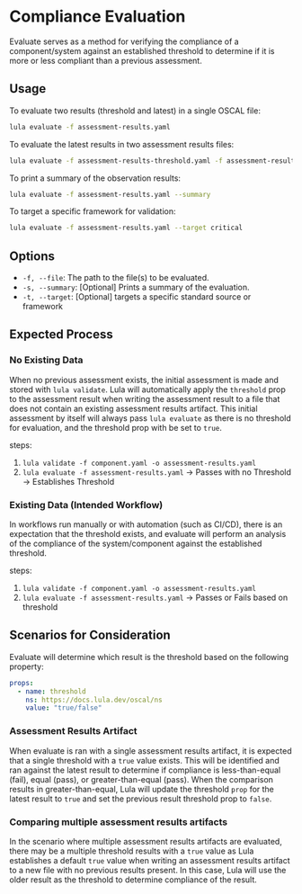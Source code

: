 # Compliance Evaluation

Evaluate serves as a method for verifying the compliance of a component/system against an established threshold to determine if it is more or less compliant than a previous assessment. 

## Usage

To evaluate two results (threshold and latest) in a single OSCAL file:
```bash
lula evaluate -f assessment-results.yaml
```

To evaluate the latest results in two assessment results files:
```bash
lula evaluate -f assessment-results-threshold.yaml -f assessment-results-new.yaml
```

To print a summary of the observation results:
```bash
lula evaluate -f assessment-results.yaml --summary
```

To target a specific framework for validation:
```bash
lula evaluate -f assessment-results.yaml --target critical
```

## Options

- `-f, --file`: The path to the file(s) to be evaluated.
- `-s, --summary`: [Optional] Prints a summary of the evaluation.
- `-t, --target`: [Optional] targets a specific standard source or framework

## Expected Process

### No Existing Data

When no previous assessment exists, the initial assessment is made and stored with `lula validate`. Lula will automatically apply the `threshold` prop to the assessment result when writing the assessment result to a file that does not contain an existing assessment results artifact. This initial assessment by itself will always pass `lula evaluate` as there is no threshold for evaluation, and the threshold prop with be set to `true`.

steps:
1. `lula validate -f component.yaml -o assessment-results.yaml`
2. `lula evaluate -f assessment-results.yaml` -> Passes with no Threshold -> Establishes Threshold

### Existing Data (Intended Workflow)

In workflows run manually or with automation (such as CI/CD), there is an expectation that the threshold exists, and evaluate will perform an analysis of the compliance of the system/component against the established threshold.

steps:
1. `lula validate -f component.yaml -o assessment-results.yaml`
2. `lula evaluate -f assessment-results.yaml` -> Passes or Fails based on threshold


## Scenarios for Consideration

Evaluate will determine which result is the threshold based on the following property:
```yaml
props:
  - name: threshold
    ns: https://docs.lula.dev/oscal/ns
    value: "true/false"
```

### Assessment Results Artifact

When evaluate is ran with a single assessment results artifact, it is expected that a single threshold with a `true` value exists. This will be identified and ran against the latest result to determine if compliance is less-than-equal (fail), equal (pass), or greater-than-equal (pass). When the comparison results in greater-than-equal, Lula will update the threshold `prop` for the latest result to `true` and set the previous result threshold prop to `false`.

### Comparing multiple assessment results artifacts

In the scenario where multiple assessment results artifacts are evaluated, there may be a multiple threshold results with a `true` value as Lula establishes a default `true` value when writing an assessment results artifact to a new file with no previous results present. In this case, Lula will use the older result as the threshold to determine compliance of the result.
